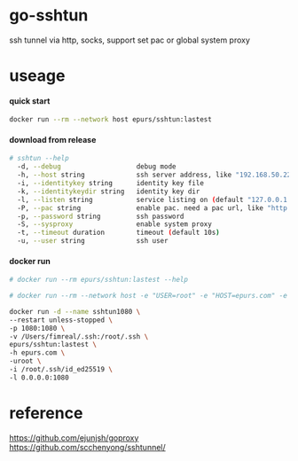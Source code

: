 # go-sshtun
ssh tunnel via http, socks, support set pac or global system proxy

# useage
#### quick start
```bash
docker run --rm --network host epurs/sshtun:lastest
```

#### download from release 

```bash
# sshtun --help
  -d, --debug                   debug mode
  -h, --host string             ssh server address, like "192.168.50.220:2222"
  -i, --identitykey string      identity key file
  -k, --identitykeydir string   identity key dir
  -l, --listen string           service listing on (default "127.0.0.1:1080")
  -P, --pac string              enable pac. need a pac url, like "http://www.example.com/my.pac", or use embedded rules(gfw, tiny)
  -p, --password string         ssh password
  -S, --sysproxy                enable system proxy
  -t, --timeout duration        timeout (default 10s)
  -u, --user string             ssh user
```

#### docker run

```bash
# docker run --rm epurs/sshtun:lastest --help

# docker run --rm --network host -e "USER=root" -e "HOST=epurs.com" -e "PASSWORD=123456" -e "LISTEN=0.0.0.0:1080" epurs/sshtun:lastest

docker run -d --name sshtun1080 \
--restart unless-stopped \
-p 1080:1080 \
-v /Users/fimreal/.ssh:/root/.ssh \
epurs/sshtun:lastest \
-h epurs.com \
-uroot \
-i /root/.ssh/id_ed25519 \
-l 0.0.0.0:1080
```

# reference

https://github.com/ejunjsh/goproxy
https://github.com/scchenyong/sshtunnel/
